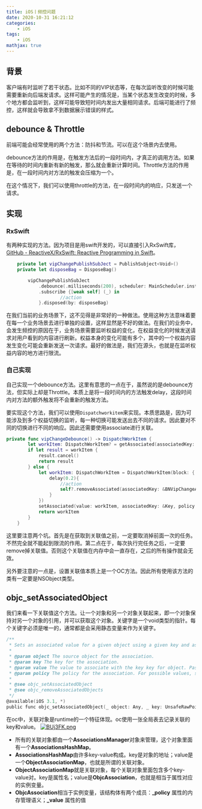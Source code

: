 ```yaml
---
title: iOS丨频控问题
date: 2020-10-31 16:21:12
categories:
    - iOS
tags: 
    - iOS
mathjax: true
---
```


## 背景
客户端有时监听了若干状态。比如不同的VIP状态等，在每次监听改变的时候可能需要重新向后端发请求。这样可能产生的情况是，当某个状态发生改变的时候，多个地方都会监听到，这样可能导致短时间内发出大量相同请求。后端可能进行了频控，这样就会导致拿不到数据展示错误的样式。

## debounce & Throttle
前端可能会经常使用的两个方法：防抖和节流。可以在这个场景内去使用。

debounce方法的作用是，在触发方法后的一段时间内，才真正的调用方法。如果在等待的时间内重新有新的触发，那么就会重新计算时间。Throttle方法的作用是，在一段时间内对方法的触发会压缩为一个。

在这个情况下，我们可以使用throttle的方法，在一段时间内的响应，只发送一个请求。

## 实现
### RxSwift
有两种实现的方法。因为项目是用swift开发的，可以直接引入RxSwift库，[GitHub - ReactiveX/RxSwift: Reactive Programming in Swift](https://github.com/ReactiveX/RxSwift)。
```swift
    private let vipChangePublishSubJect = PublishSubject<Void>()
    private let disposeBag = DisposeBag()

        vipChangePublishSubJect
            .debounce(.milliseconds(200), scheduler: MainScheduler.instance)
            .subscribe {[weak self] (_) in
 					//action
            }.disposed(by: disposeBag)
```
在我们当前的业务场景下，这不见得是非常好的一种做法。使用这种方法意味着要在每一个业务场景去进行单独的设置，这样显然是不好的做法。在我们的业务中，会发生频控的原因在于，业务场景需要监听权益的变化，在权益变化的时候发送请求对用户看到的内容进行刷新。权益本身的变化可能有多个，其中的一个权益内容发生变化可能会重新发送一次请求。最好的做法是，我们在源头，也就是在监听权益内容的地方进行限流。

### 自己实现
自己实现一个debounce方法。这里有意思的一点在于，虽然说的是debounce方法，但实际上却是Throttle。本质上是将一段时间内的方法触发delay，这段时间内对方法的额外触发将不会重新的触发方法。

要实现这个方法，我们可以使用`Dispatchworkitem`来实现。本质思路是，因为可能涉及到多个权益切换的监听，每一种切换可能发送出去不同的请求。因此要对不同的切换进行不同的响应。因此还需要使用associate进行关联。

```swift
private func vipChangeDebounce() -> DispatchWorkItem {
        let workItem: DispatchWorkItem? = getAssociated(associatedKey: &Key)
        if let result = workItem {
            result.cancel()
            return result
        } else {
            let workItem: DispatchWorkItem = DispatchWorkItem(block: { [weak self] in
                delay(0.2){
                    //action
                    self?.removeAssociated(associatedKey: &BNVipChangeAssociatedKey)
                }
            })
            setAssociated(value: workItem, associatedKey: &Key, policy: .OBJC_ASSOCIATION_RETAIN)
            return workItem
        }
    }
```

这里要注意两个坑。首先是在获取到关联值之前，一定要取消掉前面一次的任务。不然完全就不能起到限流的作用。第二点在于，每次执行完任务之后，一定要remove掉关联值。否则这个关联值在内存中会一直存在，之后的所有操作就会无效。

另外要注意的一点是，设置关联值本质上是一个OC方法。因此所有使用该方法的类有一定要是NSObject类型。

## objc_setAssociatedObject
我们来看一下关联值这个方法。让一个对象和另一个对象关联起来，即一个对象保持对另一个对象的引用，并可以获取这个对象。关键字是一个void类型的指针。每个关键字必须是唯一的，通常都是会采用静态变量来作为关键字。
```objectivec
/** 
 * Sets an associated value for a given object using a given key and association policy.
 * 
 * @param object The source object for the association.
 * @param key The key for the association.
 * @param value The value to associate with the key key for object. Pass nil to clear an existing association.
 * @param policy The policy for the association. For possible values, see “Associative Object Behaviors.”
 * 
 * @see objc_setAssociatedObject
 * @see objc_removeAssociatedObjects
 */
@available(iOS 3.1, *)
public func objc_setAssociatedObject(_ object: Any, _ key: UnsafeRawPointer, _ value: Any?, _ policy: objc_AssociationPolicy)
```
在oc中，关联对象是runtime的一个特征体现。oc使用一张全局表去记录关联的key和value。
[![BUj3FK.png](https://s1.ax1x.com/2020/10/31/BUj3FK.png)](https://imgchr.com/i/BUj3FK)
- 所有的关联对象都由一个**AssociationsManager**对象来管理，这个对象里面有一个**AssociationsHashMap**。
- **AssociationsHashMap**由许多key-value构成。key是对象的地址；value是一个**ObjectAssociationMap**，也就是所谓的关联对象。
- **ObjectAssociationMap**就是关联对象，每个关联对象里面包含多个key-value对。key是属性名；value是**ObjcAssociation**，也就是相当于属性对应的实例变量。
- **ObjcAssociation**相当于实例变量，该结构体有两个成员：**_policy** 属性的内存管理语义；**_value** 属性的值


